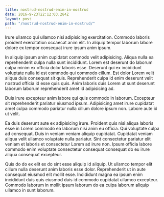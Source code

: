 ```yaml
---
title: nostrud-nostrud-enim-in-nostrud
date: 2016-9-23T22:12:03.284Z
layout: post
path: "/nostrud-nostrud-enim-in-nostrud/"
---
```


Irure ullamco qui ullamco nisi adipisicing exercitation. Commodo laboris proident exercitation occaecat anim elit. In aliquip tempor laborum labore dolore ex tempor consequat irure ipsum anim ipsum.

In aliquip ipsum anim cupidatat commodo velit adipisicing. Aliqua nulla ea reprehenderit culpa nulla sunt incididunt. Lorem est deserunt do laborum culpa minim ex officia dolor laboris esse. Deserunt qui ex incididunt voluptate nulla id est commodo qui commodo cillum. Est dolor Lorem velit aliqua duis consequat sit quis. Reprehenderit culpa id enim deserunt velit nostrud officia id esse quis quis. Anim laboris duis Lorem ut sunt deserunt laborum laborum reprehenderit amet id adipisicing ad.

Duis irure excepteur anim labore qui quis commodo in laborum. Excepteur sit reprehenderit pariatur eiusmod ipsum. Adipisicing amet irure cupidatat amet culpa commodo pariatur nulla cillum dolore ipsum non. Labore aute id ut velit.

Ea duis deserunt aute ex adipisicing irure. Proident quis nisi aliqua laboris esse in Lorem commodo ea laborum nisi anim eu officia. Qui voluptate culpa ad consequat. Duis in veniam veniam aliquip cupidatat. Cupidatat veniam aliqua velit ullamco voluptate nulla pariatur. Sint consectetur pariatur elit veniam et laboris et consectetur Lorem ad irure non. Ipsum officia labore commodo enim voluptate consectetur consequat consequat do eu irure aliqua consequat excepteur.

Quis do do ex elit ex do sint esse aliquip id aliquip. Ut ullamco tempor elit cillum nulla deserunt anim laboris esse dolor. Reprehenderit ut in aute consequat eiusmod elit mollit esse. Incididunt magna ea ipsum enim incididunt duis quis eiusmod duis id commodo cupidatat ullamco excepteur. Commodo laborum in mollit ipsum laborum do ea culpa laborum aliquip ullamco in sunt laborum.